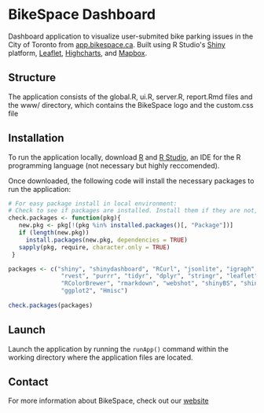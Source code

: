 # BikeSpace Dashboard

Dashboard application to visualize user-submited bike parking issues in the City
of Toronto from [app.bikespace.ca](https://app.bikespace.ca/). Built using R Studio's 
[Shiny](https://shiny.rstudio.com/) platform, [Leaflet](https://leafletjs.com/), [Highcharts](https://www.highcharts.com/), and [Mapbox](https://www.mapbox.com/).

## Structure

The application consists of the global.R, ui.R, server.R, report.Rmd files and the www/ directory, which contains the BikeSpace logo and the custom.css file

## Installation

To run the application locally, download [R](https://www.r-project.org/) and [R Studio](https://www.rstudio.com/), an IDE for the R programming language (not necessary but highly reccomended).

Once downloaded, the following code will install the necessary packages to run the application:

```r
# For easy package install in local environment:
# Check to see if packages are installed. Install them if they are not, then load them into the R session.
check.packages <- function(pkg){
   new.pkg <- pkg[!(pkg %in% installed.packages()[, "Package"])]
   if (length(new.pkg))
     install.packages(new.pkg, dependencies = TRUE)
   sapply(pkg, require, character.only = TRUE)
 }

packages <- c("shiny", "shinydashboard", "RCurl", "jsonlite", "igraph","highcharter",
               "rvest", "purrr", "tidyr", "dplyr", "stringr", "leaflet", "htmltools",
               "RColorBrewer", "rmarkdown", "webshot", "shinyBS", "shinyjs", "shinyWidgets",
               "ggplot2", "Hmisc")
 
check.packages(packages)

```
## Launch

Launch the application by running the ```runApp()``` command within the working directory where the application files are located.

## Contact

For more information about BikeSpace, check out our [website](http://www.bikespace.ca/)


